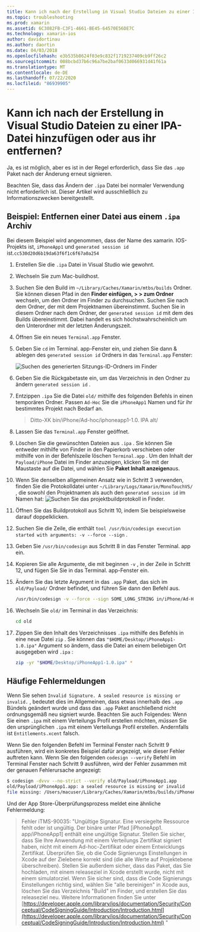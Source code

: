```yaml
---
title: Kann ich nach der Erstellung in Visual Studio Dateien zu einer IPA-Datei hinzufügen oder aus ihr entfernen?
ms.topic: troubleshooting
ms.prod: xamarin
ms.assetid: 6C3082FB-C3F1-4661-BE45-64570E56DE7C
ms.technology: xamarin-ios
author: davidortinau
ms.author: daortin
ms.date: 04/03/2018
ms.openlocfilehash: e3b535b8624f03e9c832f1719237409cb9ff26c2
ms.sourcegitcommit: 008bcbd37b6c96a7be2baf0633d066931d41f61a
ms.translationtype: MT
ms.contentlocale: de-DE
ms.lasthandoff: 07/22/2020
ms.locfileid: "86939905"
---
```

# <a name="can-i-add-files-to-or-remove-files-from-an-ipa-file-after-building-it-in-visual-studio"></a>Kann ich nach der Erstellung in Visual Studio Dateien zu einer IPA-Datei hinzufügen oder aus ihr entfernen?

Ja, es ist möglich, aber es ist in der Regel erforderlich, dass Sie das `.app` Paket nach der Änderung erneut signieren.

Beachten Sie, dass das Ändern der `.ipa` Datei bei normaler Verwendung nicht erforderlich ist. Dieser Artikel wird ausschließlich zu Informationszwecken bereitgestellt.

## <a name="example-removing-a-file-from-a-ipa-archive"></a>Beispiel: Entfernen einer Datei aus einem `.ipa` Archiv

Bei diesem Beispiel wird angenommen, dass der Name des xamarin. IOS-Projekts ist, `iPhoneApp1` und `generated session id` ist.`cc530d20d6b19da63f6f1c6f67a0a254`

1. Erstellen Sie die `.ipa` Datei in Visual Studio wie gewohnt.

2. Wechseln Sie zum Mac-buildhost.

3. Suchen Sie den Build im `~/Library/Caches/Xamarin/mtbs/builds` Ordner. Sie können diesen Pfad in den **Finder einfügen, > > zum Ordner** wechseln, um den Ordner im Finder zu durchsuchen. Suchen Sie nach dem Ordner, der mit dem Projektnamen übereinstimmt. Suchen Sie in diesem Ordner nach dem Ordner, der `generated session id` mit dem des Builds übereinstimmt. Dabei handelt es sich höchstwahrscheinlich um den Unterordner mit der letzten Änderungszeit.

4. Öffnen Sie ein neues `Terminal.app` Fenster.

5. Geben Sie `cd` im Terminal. app-Fenster ein, und ziehen Sie dann & ablegen des `generated session id` Ordners in das `Terminal.app` Fenster:

    ![Suchen des generierten Sitzungs-ID-Ordners im Finder](modify-ipa-images/session-id-folder.png)

6. Geben Sie die Rückgabetaste ein, um das Verzeichnis in den Ordner zu ändern `generated session id` .

7. Entzippen `.ipa` Sie die Datei `old/` mithilfe des folgenden Befehls in einen temporären Ordner. Passen `Ad-Hoc` Sie die `iPhoneApp1` Namen und für ihr bestimmtes Projekt nach Bedarf an.

    > Ditto-XK bin/iPhone/Ad-hoc/iphoneapp1-1.0. IPA alt/

8. Lassen Sie das `Terminal.app` Fenster geöffnet.

9. Löschen Sie die gewünschten Dateien aus `.ipa` . Sie können Sie entweder mithilfe von Finder in den Papierkorb verschieben oder mithilfe von in der Befehlszeile löschen `Terminal.app` . Um den Inhalt der `Payload/iPhone` Datei im Finder anzuzeigen, klicken Sie mit der Maustaste auf die Datei, und wählen Sie **Paket Inhalt anzeigen**aus.

10. Wenn Sie denselben allgemeinen Ansatz wie in Schritt 3 verwenden, finden Sie die Protokolldatei unter `~/Library/Logs/Xamarin/MonoTouchVS/` , die sowohl den Projektnamen als auch den `generated session id` im Namen hat: ![ Suchen Sie das projektbuildprotokoll in Finder.](modify-ipa-images/build-log.png)

11. Öffnen Sie das Buildprotokoll aus Schritt 10, indem Sie beispielsweise darauf doppelklicken.

12. Suchen Sie die Zeile, die enthält `tool /usr/bin/codesign execution started with arguments: -v --force --sign` .

13. Geben Sie `/usr/bin/codesign` aus Schritt 8 in das Fenster Terminal. app ein.

14. Kopieren Sie alle Argumente, die mit beginnen `-v` , in der Zeile in Schritt 12, und fügen Sie Sie in das Terminal. app-Fenster ein.

15. Ändern Sie das letzte Argument in das `.app` Paket, das sich im `old/Payload/` Ordner befindet, und führen Sie dann den Befehl aus.

    ```bash
    /usr/bin/codesign -v --force --sign SOME_LONG_STRING in/iPhone/Ad-Hoc/iPhoneApp1.app/ResourceRules.plist --entitlements obj/iPhone/Ad-Hoc/Entitlements.xcent old/Payload/iPhoneApp1.app
    ```

16. Wechseln Sie `old/` im Terminal in das Verzeichnis:

    ```bash
    cd old
    ```

17. Zippen Sie den Inhalt des Verzeichnisses `.ipa` mithilfe des Befehls in eine neue Datei `zip` . Sie können das `"$HOME/Desktop/iPhoneApp1-1.0.ipa"` Argument so ändern, dass die Datei an einem beliebigen Ort ausgegeben wird `.ipa` :

    ```bash
    zip -yr "$HOME/Desktop/iPhoneApp1-1.0.ipa" *
    ```

## <a name="common-error-messages"></a>Häufige Fehlermeldungen

Wenn Sie sehen `Invalid Signature. A sealed resource is missing or invalid.` , bedeutet dies im Allgemeinen, dass etwas innerhalb des `.app` Bündels geändert wurde und dass das `.app` Paket anschließend nicht ordnungsgemäß neu signiert wurde. Beachten Sie auch Folgendes: Wenn Sie einen `.ipa` mit einem Verteilungs Profil erstellen möchten, _müssen_ Sie den ursprünglichen `.ipa` mit einem Verteilungs Profil erstellen. Andernfalls ist `Entitlements.xcent` falsch.

Wenn Sie den folgenden Befehl im Terminal Fenster nach Schritt 9 ausführen, wird ein konkretes Beispiel dafür angezeigt, wie dieser Fehler auftreten kann. Wenn Sie den folgenden `codesign --verify` Befehl im Terminal Fenster nach Schritt 9 ausführen, wird der Fehler zusammen mit der genauen Fehlerursache angezeigt:

```bash
$ codesign -dvvv --no-strict --verify old/Payload/iPhoneApp1.app
old/Payload/iPhoneApp1.app: a sealed resource is missing or invalid
file missing: /Users/macuser/Library/Caches/Xamarin/mtbs/builds/iPhoneApp1/cc530d20d6b19da63f6f1c6f67a0a254/old/Payload/iPhoneApp1.app/MyFile.png
```

Und der App Store-Überprüfungsprozess meldet eine ähnliche Fehlermeldung:

> Fehler iTMS-90035: "Ungültige Signatur. Eine versiegelte Ressource fehlt oder ist ungültig. Der binäre unter Pfad [iPhoneApp1. app/iPhoneApp1] enthält eine ungültige Signatur. Stellen Sie sicher, dass Sie Ihre Anwendung mit einem Verteilungs Zertifikat signiert haben, nicht mit einem Ad-hoc-Zertifikat oder einem Entwicklungs Zertifikat. Überprüfen Sie, ob die Code Signierungs Einstellungen in Xcode auf der Zielebene korrekt sind (die alle Werte auf Projektebene überschreiben). Stellen Sie außerdem sicher, dass das Paket, das Sie hochladen, mit einem releaseziel in Xcode erstellt wurde, nicht mit einem simulatorziel. Wenn Sie sicher sind, dass die Code Signierungs Einstellungen richtig sind, wählen Sie "alle bereinigen" in Xcode aus, löschen Sie das Verzeichnis "Build" im Finder, und erstellen Sie das releaseziel neu. Weitere Informationen finden Sie unter [https://developer.apple.com/library/ios/documentation/Security/Conceptual/CodeSigningGuide/Introduction/Introduction.html](https://developer.apple.com/library/ios/documentation/Security/Conceptual/CodeSigningGuide/Introduction/Introduction.html) "
